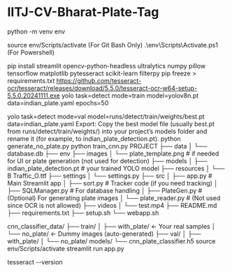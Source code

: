 # IITJ-CV-Bharat-Plate-Tag
python -m venv env

source env/Scripts/activate (For Git Bash Only)
.\env\Scripts\Activate.ps1 (For Powershell)

pip install streamlit opencv-python-headless ultralytics numpy pillow tensorflow matplotlib pytesseract scikit-learn filterpy
pip freeze > requirements.txt
https://github.com/tesseract-ocr/tesseract/releases/download/5.5.0/tesseract-ocr-w64-setup-5.5.0.20241111.exe
yolo task=detect mode=train model=yolov8n.pt data=indian_plate.yaml epochs=50


yolo task=detect mode=val model=runs/detect/train/weights/best.pt data=indian_plate.yaml
Export:
Copy the best model file (usually best.pt from runs/detect/train/weights/) into your project’s models folder and rename it (for example, to indian_plate_detection.pt).
python generate_no_plate.py
python train_cnn.py
PROJECT
 ├── data
 │     └── database.db
 ├── env
 ├── images
 │     └── plate_template.png   # if needed for UI or plate generation (not used for detection)
 ├── models
 │     ├── indian_plate_detection.pt  # your trained YOLO model
 ├── resources
 │     └── B Traffic_O.ttf
 ├── settings
 │     └── settings.py
 ├── src
 │     ├── app.py                   # Main Streamlit app
 │     ├── sort.py                  # Tracker code (if you need tracking)
 │     ├── SQLManager.py            # For database handling
 │     ├── PlateGen.py              # (Optional) For generating plate images
 │     └── plate_reader.py          # (Not used since OCR is not allowed)
 ├── videos
 │     └── test.mp4
 ├── README.md
 ├── requirements.txt
 ├── setup.sh
 └── webapp.sh

cnn_classifier_data/
├── train/
│   ├── with_plate/      <- Your real samples
│   └── no_plate/        <- Dummy images (auto-generated)
├── val/
│   ├── with_plate/
│   └── no_plate/
models/
└── cnn_plate_classifier.h5
source env/Scripts/activate
streamlit run app.py


tesseract --version
